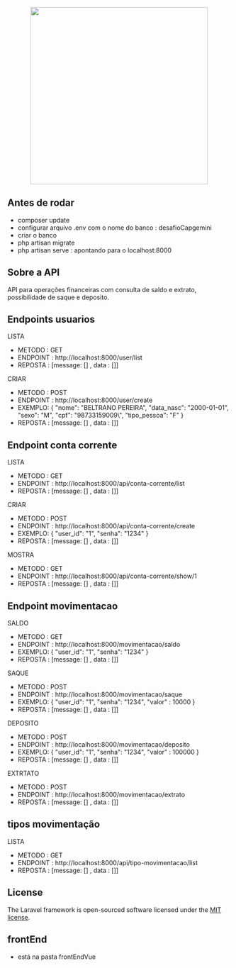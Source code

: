 <p align="center"><a href="https://laravel.com" target="_blank"><img src="https://raw.githubusercontent.com/laravel/art/master/logo-lockup/5%20SVG/2%20CMYK/1%20Full%20Color/laravel-logolockup-cmyk-red.svg" width="400"></a></p>

## Antes de rodar 
 - composer update
 - configurar arquivo .env com o nome do banco  : desafioCapgemini
 - criar o banco 
 - php artisan migrate
 - php artisan serve : apontando para o localhost:8000

## Sobre a API 

API para operações financeiras com consulta de saldo e extrato, possibilidade de saque e deposito.

## Endpoints usuarios

<p>LISTA</p>
            <ul>
                <li> METODO : GET </li>
                 <li> ENDPOINT : http://localhost:8000/user/list </li>
                 <li> REPOSTA : [message: [] , data : []] </li>
            </ul>
            <p>CRIAR</p>
            <ul>
                <li> METODO : POST </li>
                 <li> ENDPOINT : http://localhost:8000/user/create </li>
                 <li>
                     EXEMPLO: 
                      {
                         "nome": "BELTRANO PEREIRA", 
                         "data_nasc": "2000-01-01",
                         "sexo": "M",
                         "cpf":  "98733159009\",
                         "tipo_pessoa": "F"
                     }
                    </li>                    
                 <li> REPOSTA : [message: [] , data : []] </li>
            </ul>
		
  
  ## Endpoint conta corrente
  <p>LISTA</p>
            <ul>
                <li> METODO : GET </li>
                 <li> ENDPOINT : http://localhost:8000/api/conta-corrente/list </li>
                 <li> REPOSTA : [message: [] , data : []] </li>
            </ul>
            <p>CRIAR</p>
            <ul>
                <li> METODO : POST </li>
                 <li> ENDPOINT : http://localhost:8000/api/conta-corrente/create</li>
                 <li>
                     EXEMPLO: 
                      {
                         "user_id": "1", 
                         "senha": "1234"
                     }
                    </li>                    
                 <li> REPOSTA : [message: [] , data : []] </li>
            </ul>
            <p>MOSTRA</p>
            <ul>
                 <li> METODO : GET </li>
                 <li> ENDPOINT : http://localhost:8000/api/conta-corrente/show/1</li>                  
                 <li> REPOSTA : [message: [] , data : []] </li>
            </ul>
			
 ## Endpoint movimentacao 
  <p>SALDO</p>
            <ul>
                <li> METODO : GET </li>
                 <li> ENDPOINT : http://localhost:8000/movimentacao/saldo</li>
                 <li>
                     EXEMPLO: 
                      {
                         "user_id": "1", 
                         "senha": "1234"
                     }
                    </li>                    
                 <li> REPOSTA : [message: [] , data : []] </li>
            </ul>
   <p>SAQUE</p>
            <ul>
                <li> METODO : POST </li>
                 <li> ENDPOINT : http://localhost:8000/movimentacao/saque</li>
                 <li>
                     EXEMPLO: 
                      {
                         "user_id": "1", 
                         "senha": "1234",
                         "valor" : 10000
                     }
                    </li>                    
                 <li> REPOSTA : [message: [] , data : []] </li>
            </ul>
   <p>DEPOSITO</p>
            <ul>
                <li> METODO : POST </li>
                 <li> ENDPOINT : http://localhost:8000/movimentacao/deposito</li>
                 <li>
                     EXEMPLO: 
                      {
                         "user_id": "1", 
                         "senha": "1234",
                         "valor" : 100000
                     }
                    </li>                    
                 <li> REPOSTA : [message: [] , data : []] </li>
            </ul>
    <p>EXTRTATO</p>
            <ul>
                <li> METODO : POST </li>
                 <li> ENDPOINT : http://localhost:8000/movimentacao/extrato</li>                                 
                 <li> REPOSTA : [message: [] , data : []] </li>
            </ul>
       
        
  ## tipos movimentação
  <p>LISTA</p>
            <ul>
                <li> METODO : GET </li>
                 <li> ENDPOINT : http://localhost:8000/api/tipo-movimentacao/list </li>
                 <li> REPOSTA : [message: [] , data : []] </li>
            </ul>  
     

## License

The Laravel framework is open-sourced software licensed under the [MIT license](https://opensource.org/licenses/MIT).


## frontEnd 
 - está na pasta frontEndVue

